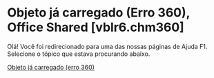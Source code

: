
# Objeto já carregado (Erro 360), Office Shared [vblr6.chm360]

Olá! Você foi redirecionado para uma das nossas páginas de Ajuda F1. Selecione o tópico que estava procurando abaixo.

[Objeto já carregado (erro 360)](http://msdn.microsoft.com/library/e492bbbc-572d-af2f-111f-1879c7b35ea3%28Office.15%29.aspx)
